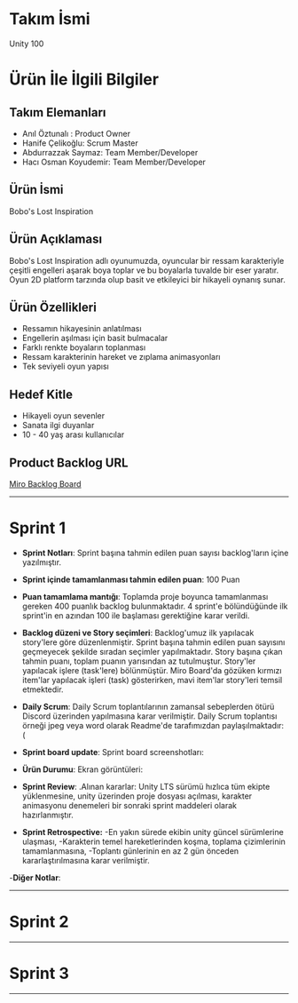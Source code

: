 # **Takım İsmi**

Unity 100

# Ürün İle İlgili Bilgiler

## Takım Elemanları

- Anıl Öztunalı : Product Owner
- Hanife Çelikoğlu: Scrum Master
- Abdurrazzak Saymaz: Team Member/Developer
- Hacı Osman Koyudemir: Team Member/Developer

## Ürün İsmi
Bobo's Lost Inspiration


## Ürün Açıklaması
Bobo's Lost Inspiration adlı oyunumuzda, oyuncular bir ressam karakteriyle çeşitli engelleri aşarak boya toplar ve bu boyalarla tuvalde bir eser yaratır. Oyun 2D platform tarzında olup basit ve etkileyici bir  hikayeli oynanış sunar. 
## Ürün Özellikleri
- Ressamın hikayesinin anlatılması
- Engellerin aşılması için basit bulmacalar
- Farklı renkte boyaların toplanması
- Ressam karakterinin hareket ve zıplama animasyonları
- Tek seviyeli oyun yapısı



## Hedef Kitle
- Hikayeli oyun sevenler
- Sanata ilgi duyanlar
- 10 - 40 yaş arası kullanıcılar


## Product Backlog URL

[Miro Backlog Board](https://miro.com/app/board/uXjVK2i0u6o=/)

---

# Sprint 1
- **Sprint Notları**: Sprint başına tahmin edilen puan sayısı backlog'ların içine yazılmıştır. 

- **Sprint içinde tamamlanması tahmin edilen puan**: 100 Puan

- **Puan tamamlama mantığı**: Toplamda proje boyunca tamamlanması gereken 400 puanlık backlog bulunmaktadır. 4 sprint'e bölündüğünde ilk sprint'in en azından 100 ile başlaması gerektiğine karar verildi.

- **Backlog düzeni ve Story seçimleri**: Backlog'umuz ilk yapılacak story'lere göre düzenlenmiştir. Sprint başına tahmin edilen puan sayısını geçmeyecek şekilde sıradan seçimler yapılmaktadır. Story başına çıkan tahmin puanı, toplam puanın yarısından az tutulmuştur. Story'ler yapılacak işlere (task'lere) bölünmüştür. Miro Board'da gözüken kırmızı item'lar yapılacak işleri (task) gösterirken, mavi item'lar story'leri temsil etmektedir.



- **Daily Scrum**: Daily Scrum toplantılarının zamansal sebeplerden ötürü Discord üzerinden  yapılmasına karar verilmiştir. Daily Scrum toplantısı örneği jpeg veya word olarak Readme'de tarafımızdan paylaşılmaktadır: (

- **Sprint board update**: Sprint board screenshotları: 


- **Ürün Durumu**: Ekran görüntüleri:
 

- **Sprint Review**: 
.Alınan kararlar: Unity LTS sürümü hızlıca tüm ekipte yüklenmesine, unity üzerinden proje dosyası açılması, karakter animasyonu denemeleri bir sonraki sprint maddeleri olarak hazırlanmıştır.

- **Sprint Retrospective:**
-En yakın sürede ekibin unity güncel sürümlerine ulaşması,
-Karakterin temel hareketlerinden koşma, toplama çizimlerinin tamamlanmasına,
-Toplantı günlerinin en az 2 gün önceden kararlaştırılmasına karar verilmiştir.


-**Diğer Notlar**:

---

# Sprint 2


---

# Sprint 3

---
